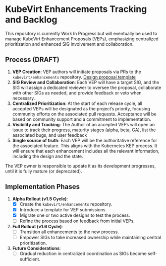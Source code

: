 # KubeVirt Enhancements Tracking and Backlog

This repository is currently Work In Progress but will eventually be used to manage KubeVirt Enhancement Proposals (VEPs), emphasizing centralized prioritization and enhanced SIG involvement and collaboration.

## Process (DRAFT)

1. **VEP Creation**: VEP authors will initiate proposals via PRs to the `kubevirt/enhancements` repository. [Design proposal template](https://github.com/kubevirt/community/blob/main/design-proposals/proposal-template.md)
2. **SIG Review and Collaboration**: Each VEP will have a target SIG, and the SIG will assign a dedicated reviewer to oversee the proposal, collaborate with other SIGs as needed, and provide feedback or veto when necessary.
3. **Centralized Prioritization**: At the start of each release cycle, all accepted VEPs will be designated as the project’s priority, focusing community efforts on the associated pull requests. Acceptance will be based on community support and a commitment to implementation.
4. **Visibility and Tracking**: The Author of an accepted VEPs will open an issue to track their progress, maturity stages (alpha, beta, GA), list the associated bugs, and user feedback
5. **Single source of truth**: Each VEP will be the authoritative reference for the associated feature. This aligns with the Kubernetes KEP process. It will ensure that each enhancement 
   includes all the relevant information, including the design and the state.

The VEP owner is responsible to update it as its development progresses, until it is fully mature (or deprecated).

## Implementation Phases

1. **Alpha Rollout (v1.5 Cycle)**:
   - [x] Create the `kubevirt/enhancements` repository.
   - [x] Introduce a template for VEP submissions.
   - [x] Migrate one or two active designs to test the process.
   - [ ] Refine the process based on feedback from initial VEPs.
2. **Full Rollout (v1.6 Cycle)**:
   - [ ] Transition all enhancements to the new process.
   - [ ] Empower SIGs to take increased ownership while maintaining central prioritization.
3. **Future Considerations**:
   - [ ] Gradual reduction in centralized coordination as SIGs become self-sufficient.
